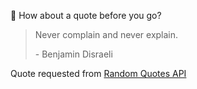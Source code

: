 📣 How about a quote before you go?

> Never complain and never explain.
>
> <p>- Benjamin Disraeli</p>

Quote requested from [Random Quotes API](https://github.com/lukePeavey/quotable)
